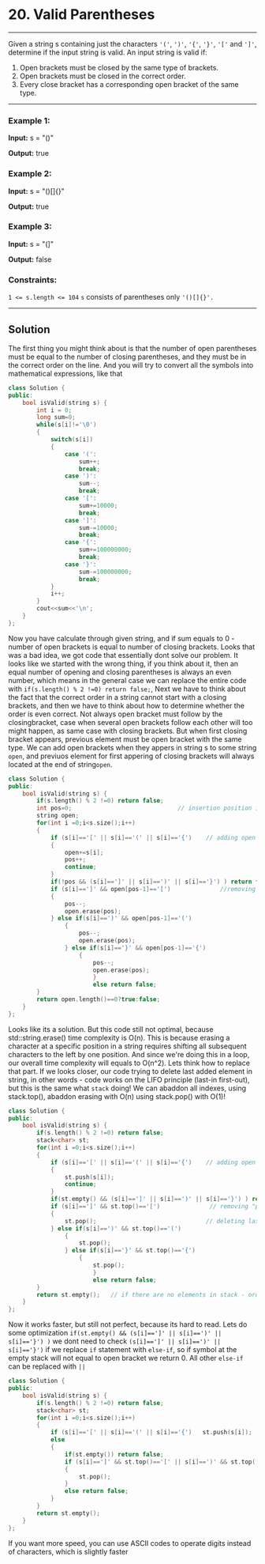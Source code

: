
# 20. Valid Parentheses
__________________
Given a string s containing just the characters `'('`, `')'`, `'{'`, `'}'`, `'['` and `']'`, determine if the input string is valid.
An input string is valid if:

1. Open brackets must be closed by the same type of brackets.
2. Open brackets must be closed in the correct order.
3. Every close bracket has a corresponding open bracket of the same type.
 
__________________

### Example 1:

**Input:** s = "()"

**Output:** true

### Example 2:

**Input:** s = "()[]{}"

**Output:** true

### Example 3:

**Input:** s = "(]"

**Output:** false
 

### Constraints:

`1 <= s.length <= 104`
`s` consists of parentheses only `'()[]{}'.`

__________________

## Solution

The first thing you might think about is that the number of open parentheses must be equal to the number of closing parentheses, and they must be in the correct order on the line. And you will try to convert all the symbols into mathematical expressions, like that

```cpp
class Solution {
public:
    bool isValid(string s) {
        int i = 0;
        long sum=0;
        while(s[i]!='\0')
        {
            switch(s[i])
            {
                case '(':
                    sum++;
                    break;
                case ')':
                    sum--;
                    break;
                case '[':
                    sum+=10000;
                    break;
                case ']':
                    sum-=10000;
                    break;
                case '{':
                    sum+=100000000;
                    break;
                case '}':
                    sum-=100000000;
                    break;
            }
            i++;
        }
        cout<<sum<<'\n';
    }
};
```
Now you have calculate through given string, and if sum equals to 0 - number of open brackets is equal to number of closing brackets. Looks that was a bad idea, we got code that essentially dont solve our problem. It looks like we started with the wrong thing, if you think about it, then an equal number of opening and closing parentheses is always an even number, which means in the general case we can replace the entire code with `if(s.length() % 2 !=0) return false;`, Next we have to think about the fact that the correct order in a string cannot start with a closing brackets, and then we have to think about how to determine whether the order is even correct. Not always open bracket must follow by the closingbracket, case when several open brackets follow each other will too might happen, as same case with closing brackets. But when first closing bracket appears, previous element must be open bracket with the same type.  We can add open brackets when they appers in string s to some string `open`, and previuos element for first appering of closing brackets will always located at the end of string`open`. 

```cpp
class Solution {
public:
    bool isValid(string s) {
        if(s.length() % 2 !=0) return false;    
        int pos=0;                              // insertion position in the sting `open`,
        string open;
        for(int i =0;i<s.size();i++)
        {
            if (s[i]=='[' || s[i]=='(' || s[i]=='{')    // adding open brackets in `open`
            {
                open+=s[i];
                pos++;
                continue;
            }   
            if(!pos && (s[i]==']' || s[i]==')' || s[i]=='}') ) return false;     // checking if closing brackets is the first symbol
            if (s[i]==']' && open[pos-1]=='[')              //removing "pairs"
            {
                pos--; 
                open.erase(pos);
            } else if(s[i]==')' && open[pos-1]=='(') 
                {
                    pos--; 
                    open.erase(pos);
                } else if(s[i]=='}' && open[pos-1]=='{') 
                    {
                        pos--; 
                        open.erase(pos);
                        }
                        else return false;
        }
        return open.length()==0?true:false;
    }
};
```

Looks like its a solution. But this code still not optimal, because std::string.erase() time complexity is O(n). This is because erasing a character at a specific position in a string requires shifting all subsequent characters to the left by one position. And since we're doing this in a loop, our overall time complexity will equals to O(n^2). Lets think how to replace that part. If we looks closer, our code trying to delete last added element in string, in other words - code works on the LIFO principle (last-in first-out), but this is the same what `stack` doing! We can abaddon all indexes, using stack.top(), abaddon erasing with O(n) using stack.pop() with O(1)!

```cpp
class Solution {
public:
    bool isValid(string s) {
        if(s.length() % 2 !=0) return false;    
        stack<char> st;                              
        for(int i =0;i<s.size();i++)
        {
            if (s[i]=='[' || s[i]=='(' || s[i]=='{')    // adding open brackets in `open`
            {
                st.push(s[i]);
                continue;
            }   
            if(st.empty() && (s[i]==']' || s[i]==')' || s[i]=='}') ) return false;     // checking if closing brackets is the first symbol
            if (s[i]==']' && st.top()=='[')              // removing "pairs"
            {
                st.pop();                               // deleting last added element 
            } else if(s[i]==')' && st.top()=='(') 
                {
                    st.pop();
                } else if(s[i]=='}' && st.top()=='{') 
                    {
                        st.pop();
                        }
                        else return false;
        }
        return st.empty();   // if there are no elements in stack - order was correct
    }
};
```

Now it works faster, but still not perfect, because its hard to read. Lets do some optimization
`if(st.empty() && (s[i]==']' || s[i]==')' || s[i]=='}') )` we dont need to check `(s[i]==']' || s[i]==')' || s[i]=='}')` if we replace `if` statement with `else-if`, so if symbol at the empty stack will not equal to open bracket we return 0. All other `else-if` can be replaced with `||`

```cpp
class Solution {
public:
    bool isValid(string s) {
        if(s.length() % 2 !=0) return false;    
        stack<char> st;                              
        for(int i =0;i<s.size();i++)
        {
            if (s[i]=='[' || s[i]=='(' || s[i]=='{')   st.push(s[i]); 
            else
            {
                if(st.empty()) return false;    
                if (s[i]==']' && st.top()=='[' || s[i]==')' && st.top()=='(' || s[i]=='}' && st.top()=='{')          
                {
                    st.pop();                             
                } 
                else return false;
            }
        }
        return st.empty();
    }
};
```

If you want more speed, you can use ASCII codes to operate digits instead of characters, which is slightly faster